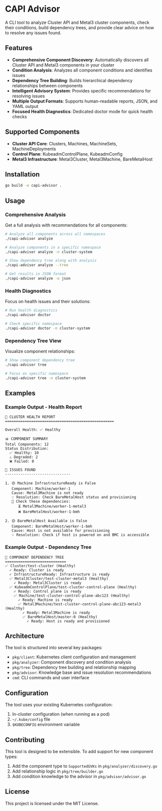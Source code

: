 # CAPI Advisor

A CLI tool to analyze Cluster API and Metal3 cluster components, check their conditions, build dependency trees, and provide clear advice on how to resolve any issues found.

## Features

- **Comprehensive Component Discovery**: Automatically discovers all Cluster API and Metal3 components in your cluster
- **Condition Analysis**: Analyzes all component conditions and identifies issues
- **Dependency Tree Building**: Builds hierarchical dependency relationships between components
- **Intelligent Advisory System**: Provides specific recommendations for resolving issues
- **Multiple Output Formats**: Supports human-readable reports, JSON, and YAML output
- **Focused Health Diagnostics**: Dedicated doctor mode for quick health checks

## Supported Components

- **Cluster API Core**: Clusters, Machines, MachineSets, MachineDeployments
- **Control Plane**: KubeadmControlPlane, KubeadmConfig
- **Metal3 Infrastructure**: Metal3Cluster, Metal3Machine, BareMetalHost

## Installation

```bash
go build -o capi-advisor .
```

## Usage

### Comprehensive Analysis

Get a full analysis with recommendations for all components:

```bash
# Analyze all components across all namespaces
./capi-advisor analyze

# Analyze components in a specific namespace
./capi-advisor analyze -n cluster-system

# Show dependency tree along with analysis
./capi-advisor analyze --tree

# Get results in JSON format
./capi-advisor analyze -o json
```

### Health Diagnostics

Focus on health issues and their solutions:

```bash
# Run health diagnostics
./capi-advisor doctor

# Check specific namespace
./capi-advisor doctor -n cluster-system
```

### Dependency Tree View

Visualize component relationships:

```bash
# Show component dependency tree
./capi-advisor tree

# Focus on specific namespace
./capi-advisor tree -n cluster-system
```

## Examples

### Example Output - Health Report

```
🏥 CLUSTER HEALTH REPORT
==================================================

Overall Health: ✅ Healthy

📊 COMPONENT SUMMARY
Total Components: 12
Status Distribution:
  ✅ Healthy: 10
  ⚠️ Degraded: 2
  ❌ Failed: 0

🚨 ISSUES FOUND
------------------------------

1. 🟡 Machine InfrastructureReady is False
   Component: Machine/worker-1
   Cause: Metal3Machine is not ready
   💡 Resolution: Check BareMetalHost status and provisioning
   🔗 Check these dependencies:
      ⏳ Metal3Machine/worker-1-metal3
      ❌ BareMetalHost/worker-1-bmh

2. 🟡 BareMetalHost Available is False
   Component: BareMetalHost/worker-1-bmh
   Cause: Host is not available for provisioning
   💡 Resolution: Check if host is powered on and BMC is accessible
```

### Example Output - Dependency Tree

```
🌳 COMPONENT DEPENDENCY TREE
============================
✅ Cluster/test-cluster (Healthy)
  ✓ Ready: Cluster is ready
  ✓ InfrastructureReady: Infrastructure is ready
  ✅ Metal3Cluster/test-cluster-metal3 (Healthy)
    ✓ Ready: Metal3Cluster is ready
  ✅ KubeadmControlPlane/test-cluster-control-plane (Healthy)
    ✓ Ready: Control plane is ready
    ✅ Machine/test-cluster-control-plane-abc123 (Healthy)
      ✓ Ready: Machine is ready
      ✅ Metal3Machine/test-cluster-control-plane-abc123-metal3 (Healthy)
        ✓ Ready: Metal3Machine is ready
        ✅ BareMetalHost/master-0 (Healthy)
          ✓ Ready: Host is ready and provisioned
```

## Architecture

The tool is structured into several key packages:

- `pkg/client`: Kubernetes client configuration and management
- `pkg/analyzer`: Component discovery and condition analysis
- `pkg/tree`: Dependency tree building and relationship mapping
- `pkg/advisor`: Knowledge base and issue resolution recommendations
- `cmd`: CLI commands and user interface

## Configuration

The tool uses your existing Kubernetes configuration:

1. In-cluster configuration (when running as a pod)
2. `~/.kube/config` file
3. `$KUBECONFIG` environment variable

## Contributing

This tool is designed to be extensible. To add support for new component types:

1. Add the component type to `SupportedGVKs` in `pkg/analyzer/discovery.go`
2. Add relationship logic in `pkg/tree/builder.go`
3. Add condition knowledge to the advisor in `pkg/advisor/advisor.go`

## License

This project is licensed under the MIT License.